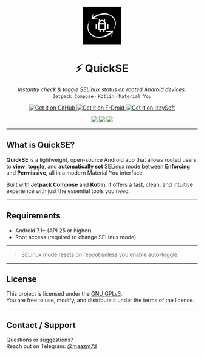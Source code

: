 <p align="center">
  <img src="fastlane/metadata/android/en-US/images/icon.png" alt="QuickSE Icon" width="100"/>
</p>

<h1 align="center">⚡ QuickSE</h1>

<p align="center">
  <i>Instantly check & toggle SELinux status on rooted Android devices.</i><br>
  <code>Jetpack Compose</code> · <code>Kotlin</code> · <code>Material You</code>
</p>

<p align="center">
  <a href="https://github.com/maazm7d/QuickSE/releases/latest/download/app-release.apk">
    <img src="https://raw.githubusercontent.com/NeoApplications/Neo-Backup/034b226cea5c1b30eb4f6a6f313e4dadcbb0ece4/badge_github.png" alt="Get it on GitHub" height="80"/>
  </a>
  <a href="https://f-droid.org/packages/com.maazm7d.quickse/">
    <img src="https://fdroid.gitlab.io/artwork/badge/get-it-on.png" alt="Get it on F-Droid" height="80"/>
  </a>
  <a href="https://apt.izzysoft.de/fdroid/index/apk/com.maazm7d.quickse">
    <img src="https://codeberg.org/IzzyOnDroid/repo/raw/commit/9873f08e282332a231e64d9729f810f427a521e4/assets/IzzyOnDroid.png" alt="Get it on IzzySoft" height="80"/>
  </a>
</p>

<p align="center">
  <img src="https://img.shields.io/github/stars/maazm7d/QuickSE?style=for-the-badge"/>
  <img src="https://img.shields.io/github/forks/maazm7d/QuickSE?style=for-the-badge"/>
  <img src="https://img.shields.io/github/license/maazm7d/QuickSE?style=for-the-badge"/>
</p>

---

## What is QuickSE?

**QuickSE** is a lightweight, open-source Android app that allows rooted users to **view**, **toggle**, and **automatically set** SELinux mode between **Enforcing** and **Permissive**, all in a modern Material You interface.  

Built with **Jetpack Compose** and **Kotlin**, it offers a fast, clean, and intuitive experience with just the essential tools you need.

---

## Requirements

- Android 7.1+ (API 25 or higher)
- Root access (required to change SELinux mode)

---

> SELinux mode resets on reboot unless you enable auto-toggle.

---

## License

This project is licensed under the [GNU GPLv3](LICENSE).  
You are free to use, modify, and distribute it under the terms of the license.

---

## Contact / Support

Questions or suggestions?  
Reach out on Telegram: [@maazm7d](https://t.me/maazm7d)

